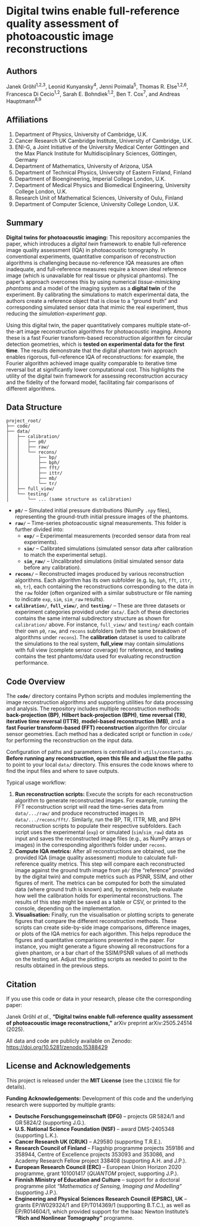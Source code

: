 # Digital twins enable full-reference quality assessment of photoacoustic image reconstructions

## Authors
Janek Gröhl<sup>1,2,3</sup>, 
Leonid Kunyansky<sup>4</sup>, 
Jenni Poimala<sup>5</sup>, 
Thomas R. Else<sup>1,2,6</sup>, 
Francesca Di Cecio<sup>1,2</sup>, 
Sarah E. Bohndiek<sup>1,2</sup>, 
Ben T. Cox<sup>7</sup>, and 
Andreas Hauptmann<sup>8,9</sup>

## Affiliations
1. Department of Physics, University of Cambridge, U.K.  
2. Cancer Research UK Cambridge Institute, University of Cambridge, U.K.  
3. ENI-G, a Joint Initiative of the University Medical Center Göttingen and the Max Planck Institute for Multidisciplinary Sciences, Göttingen, Germany
4. Department of Mathematics, University of Arizona, USA  
5. Department of Technical Physics, University of Eastern Finland, Finland  
6. Department of Bioengineering, Imperial College London, U.K.  
7. Department of Medical Physics and Biomedical Engineering, University College London, U.K.  
8. Research Unit of Mathematical Sciences, University of Oulu, Finland  
9. Department of Computer Science, University College London, U.K.  

## Summary
**Digital twins for photoacoustic imaging:** This repository accompanies the paper, which introduces a *digital twin* framework to enable full-reference image quality assessment (IQA) in photoacoustic tomography. In conventional experiments, quantitative comparison of reconstruction algorithms is challenging because no-reference IQA measures are often inadequate, and full-reference measures require a known ideal reference image (which is unavailable for real tissue or physical phantoms). The paper’s approach overcomes this by using numerical *tissue-mimicking phantoms* and a model of the imaging system as a **digital twin** of the experiment. By calibrating the simulations to match experimental data, the authors create a reference object that is close to a “ground truth” and corresponding simulated sensor data that mimic the real experiment, thus reducing the *simulation-experiment gap*.

Using this digital twin, the paper quantitatively compares multiple state-of-the-art image reconstruction algorithms for photoacoustic imaging. Among these is a fast Fourier transform-based reconstruction algorithm for circular detection geometries, which is **tested on experimental data for the first time**. The results demonstrate that the digital phantom twin approach enables rigorous, full-reference IQA of reconstructions: for example, the Fourier algorithm achieved image quality comparable to iterative time reversal but at significantly lower computational cost. This highlights the utility of the digital twin framework for assessing reconstruction accuracy and the fidelity of the forward model, facilitating fair comparisons of different algorithms.

## Data Structure
```
project_root/
├── code/
├── data/
│   ├── calibration/
│   │   ├── p0/
│   │   ├── raw/
│   │   └── recons/
│   │       ├── bp/
│   │       ├── bph/
│   │       ├── fft/
│   │       ├── ittr/
│   │       ├── mb/
│   │       └── tr/
│   ├── full_view/
│   └── testing/
│       └── ... (same structure as calibration)
```
- **`p0/`** – Simulated initial pressure distributions (NumPy `.npy` files), representing the ground-truth initial pressure images of the phantoms.
- **`raw/`** – Time-series photoacoustic signal measurements. This folder is further divided into:
  - **`exp/`** – Experimental measurements (recorded sensor data from real experiments).  
  - **`sim/`** – Calibrated simulations (simulated sensor data after calibration to match the experimental setup).  
  - **`sim_raw/`** – Uncalibrated simulations (initial simulated sensor data before any calibration).
- **`recons/`** – Reconstructed images produced by various reconstruction algorithms. Each algorithm has its own subfolder (e.g. `bp`, `bph`, `fft`, `ittr`, `mb`, `tr`), each containing the reconstructions corresponding to the data in the `raw` folder (often organized with a similar substructure or file naming to indicate `exp`, `sim`, `sim_raw` results).
- **`calibration/`**, **`full_view/`**, and **`testing/`** – These are three datasets or experiment categories provided under `data/`. Each of these directories contains the same internal subdirectory structure as shown for `calibration/` above. For instance, `full_view/` and `testing/` each contain their own `p0`, `raw`, and `recons` subfolders (with the same breakdown of algorithms under `recons`). The **calibration** dataset is used to calibrate the simulations to the real system, **full_view** may contain simulations with full view (complete sensor coverage) for reference, and **testing** contains the test phantoms/data used for evaluating reconstruction performance.

## Code Overview
The **`code/`** directory contains Python scripts and modules implementing the image reconstruction algorithms and supporting utilities for data processing and analysis. The repository includes multiple reconstruction methods:
**back-projection (BP)**, **Hilbert back-projection (BPH)**, **time reversal (TR)**, **iterative time reversal (ITTR)**, **model-based reconstruction (MB)**, and a **fast Fourier transform-based (FFT) reconstruction** algorithm for circular sensor geometries. Each method has a dedicated script or function in `code/` for performing the reconstruction on the input data. 

Configuration of paths and parameters is centralised in `utils/constants.py`. **Before running any reconstruction, open this file and adjust the file paths** to point to your local `data/` directory. This ensures the code knows where to find the input files and where to save outputs.

Typical usage workflow:
1. **Run reconstruction scripts:** Execute the scripts for each reconstruction algorithm to generate reconstructed images. For example, running the FFT reconstruction script will read the time-series data from `data/.../raw/` and produce reconstructed images in `data/.../recons/fft/`. Similarly, run the BP, TR, ITTR, MB, and BPH reconstruction scripts to populate their respective subfolders. Each script uses the experimental (`exp`) or simulated (`sim`/`sim_raw`) data as input and saves the reconstructed image files (e.g., as NumPy arrays or images) in the corresponding algorithm’s folder under `recons`.
2. **Compute IQA metrics:** After all reconstructions are obtained, use the provided IQA (image quality assessment) module to calculate full-reference quality metrics. This step will compare each reconstructed image against the ground truth image from `p0/` (the “reference” provided by the digital twin) and compute metrics such as PSNR, SSIM, and other figures of merit. The metrics can be computed for both the simulated data (where ground truth is known) and, by extension, help evaluate how well the calibration holds for experimental reconstructions. The results of this step might be saved as a table or CSV, or printed to the console, depending on the implementation.
3. **Visualisation:** Finally, run the visualisation or plotting scripts to generate figures that compare the different reconstruction methods. These scripts can create side-by-side image comparisons, difference images, or plots of the IQA metrics for each algorithm. This helps reproduce the figures and quantitative comparisons presented in the paper. For instance, you might generate a figure showing all reconstructions for a given phantom, or a bar chart of the SSIM/PSNR values of all methods on the testing set. Adjust the plotting scripts as needed to point to the results obtained in the previous steps.

## Citation
If you use this code or data in your research, please cite the corresponding paper:

Janek Gröhl *et al.*, **“Digital twins enable full-reference quality assessment of photoacoustic image reconstructions,”** arXiv preprint arXiv:2505.24514 (2025).

All data and code are publicly available on Zenodo: https://doi.org/10.5281/zenodo.15388429

## License and Acknowledgements
This project is released under the **MIT License** (see the `LICENSE` file for details).

**Funding Acknowledgements:** Development of this code and the underlying research were supported by multiple grants:
- **Deutsche Forschungsgemeinschaft (DFG)** – projects GR 5824/1 and GR 5824/2 (supporting J.G.).  
- **U.S. National Science Foundation (NSF)** – award DMS-2405348 (supporting L.K.).  
- **Cancer Research UK (CRUK)** – A29580 (supporting T.R.E.).  
- **Research Council of Finland** – Flagship programme projects 359186 and 358944, Centre of Excellence projects 353093 and 353086, and Academy Research Fellow project 338408 (supporting A.H. and J.P.).  
- **European Research Council (ERC)** – European Union Horizon 2020 programme, grant 101001417 (*QUANTOM* project, supporting J.P.).  
- **Finnish Ministry of Education and Culture** – support for a doctoral programme pilot *“Mathematics of Sensing, Imaging and Modelling”* (supporting J.P.).  
- **Engineering and Physical Sciences Research Council (EPSRC), UK** – grants EP/W029324/1 and EP/T014369/1 (supporting B.T.C.), as well as EP/R014604/1, which provided support for the Isaac Newton Institute’s **“Rich and Nonlinear Tomography”** programme.  
